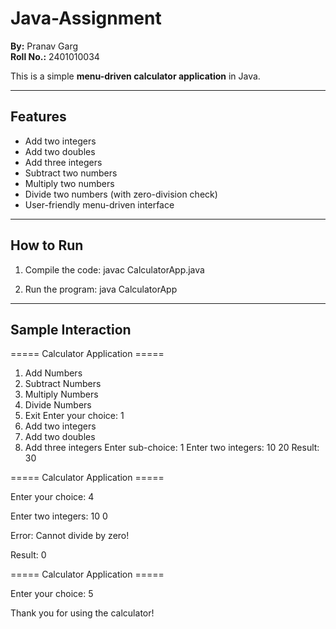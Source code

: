 # Java-Assignment
**By:** Pranav Garg  
**Roll No.:** 2401010034  

This is a simple **menu-driven calculator application** in Java.

---

## Features
- Add two integers  
- Add two doubles  
- Add three integers  
- Subtract two numbers  
- Multiply two numbers  
- Divide two numbers (with zero-division check)  
- User-friendly menu-driven interface  

---

## How to Run
1. Compile the code: javac CalculatorApp.java
   
2. Run the program: java CalculatorApp 

---

## Sample Interaction

===== Calculator Application =====
1. Add Numbers
2. Subtract Numbers
3. Multiply Numbers
4. Divide Numbers
5. Exit
Enter your choice: 1
1. Add two integers
2. Add two doubles
3. Add three integers
Enter sub-choice: 1
Enter two integers: 10 20
Result: 30


===== Calculator Application =====

Enter your choice: 4

Enter two integers: 10 0

Error: Cannot divide by zero!

Result: 0


===== Calculator Application =====

Enter your choice: 5

Thank you for using the calculator!


